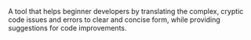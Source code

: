 A tool that helps beginner developers by translating the complex, cryptic code issues and errors to clear and concise form, while providing suggestions for code improvements.
